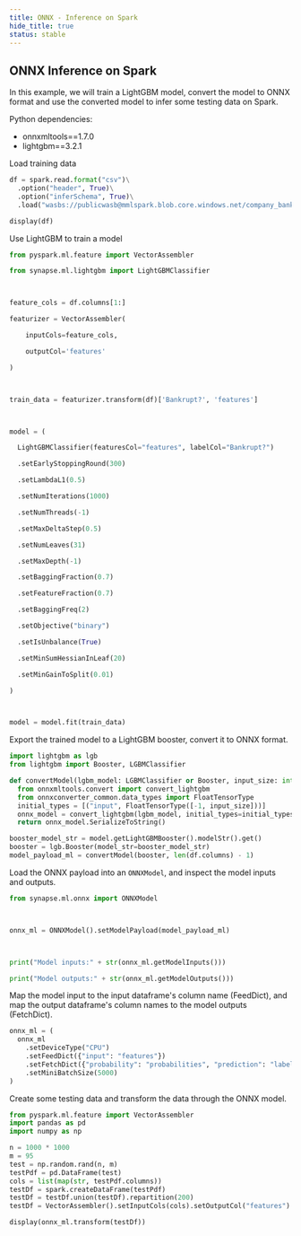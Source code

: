 ```yaml
---
title: ONNX - Inference on Spark
hide_title: true
status: stable
---
```

## ONNX Inference on Spark

In this example, we will train a LightGBM model, convert the model to ONNX format and use the converted model to infer some testing data on Spark.

Python dependencies:

- onnxmltools==1.7.0
- lightgbm==3.2.1


Load training data


```python
df = spark.read.format("csv")\
  .option("header", True)\
  .option("inferSchema", True)\
  .load("wasbs://publicwasb@mmlspark.blob.core.windows.net/company_bankruptcy_prediction_data.csv")

display(df)
```

Use LightGBM to train a model


```python
from pyspark.ml.feature import VectorAssembler

from synapse.ml.lightgbm import LightGBMClassifier



feature_cols = df.columns[1:]

featurizer = VectorAssembler(

    inputCols=feature_cols,

    outputCol='features'

)



train_data = featurizer.transform(df)['Bankrupt?', 'features']



model = (

  LightGBMClassifier(featuresCol="features", labelCol="Bankrupt?")

  .setEarlyStoppingRound(300)

  .setLambdaL1(0.5)

  .setNumIterations(1000)

  .setNumThreads(-1)

  .setMaxDeltaStep(0.5)

  .setNumLeaves(31)

  .setMaxDepth(-1)

  .setBaggingFraction(0.7)

  .setFeatureFraction(0.7)

  .setBaggingFreq(2)

  .setObjective("binary")

  .setIsUnbalance(True)

  .setMinSumHessianInLeaf(20)

  .setMinGainToSplit(0.01)

)



model = model.fit(train_data)
```

Export the trained model to a LightGBM booster, convert it to ONNX format.


```python
import lightgbm as lgb
from lightgbm import Booster, LGBMClassifier

def convertModel(lgbm_model: LGBMClassifier or Booster, input_size: int) -> bytes:
  from onnxmltools.convert import convert_lightgbm
  from onnxconverter_common.data_types import FloatTensorType
  initial_types = [("input", FloatTensorType([-1, input_size]))]
  onnx_model = convert_lightgbm(lgbm_model, initial_types=initial_types, target_opset=9)
  return onnx_model.SerializeToString()

booster_model_str = model.getLightGBMBooster().modelStr().get()
booster = lgb.Booster(model_str=booster_model_str)
model_payload_ml = convertModel(booster, len(df.columns) - 1)
```

Load the ONNX payload into an `ONNXModel`, and inspect the model inputs and outputs.


```python
from synapse.ml.onnx import ONNXModel



onnx_ml = ONNXModel().setModelPayload(model_payload_ml)



print("Model inputs:" + str(onnx_ml.getModelInputs()))

print("Model outputs:" + str(onnx_ml.getModelOutputs()))
```

Map the model input to the input dataframe's column name (FeedDict), and map the output dataframe's column names to the model outputs (FetchDict).


```python
onnx_ml = (
  onnx_ml
    .setDeviceType("CPU")
    .setFeedDict({"input": "features"})
    .setFetchDict({"probability": "probabilities", "prediction": "label"})
    .setMiniBatchSize(5000)
)
```

Create some testing data and transform the data through the ONNX model.


```python
from pyspark.ml.feature import VectorAssembler
import pandas as pd
import numpy as np

n = 1000 * 1000
m = 95
test = np.random.rand(n, m)
testPdf = pd.DataFrame(test)
cols = list(map(str, testPdf.columns))
testDf = spark.createDataFrame(testPdf)
testDf = testDf.union(testDf).repartition(200)
testDf = VectorAssembler().setInputCols(cols).setOutputCol("features").transform(testDf).drop(*cols).cache()

display(onnx_ml.transform(testDf))
```
